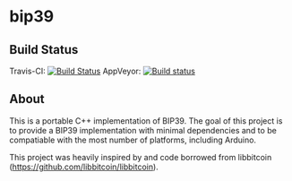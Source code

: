 # bip39

## Build Status
Travis-CI: [![Build Status](https://travis-ci.org/ciband/bip39.svg?branch=master)](https://travis-ci.org/ciband/bip39)
AppVeyor: [![Build status](https://ci.appveyor.com/api/projects/status/65u86i7vcyse36k3/branch/master?svg=true)](https://ci.appveyor.com/project/ciband/bip39/branch/master)

## About
This is a portable C++ implementation of BIP39.  The goal of this project is to provide a BIP39 implementation with minimal dependencies and to be compatiable with the most number of platforms, including Arduino.

This project was heavily inspired by and code borrowed from libbitcoin (https://github.com/libbitcoin/libbitcoin).
